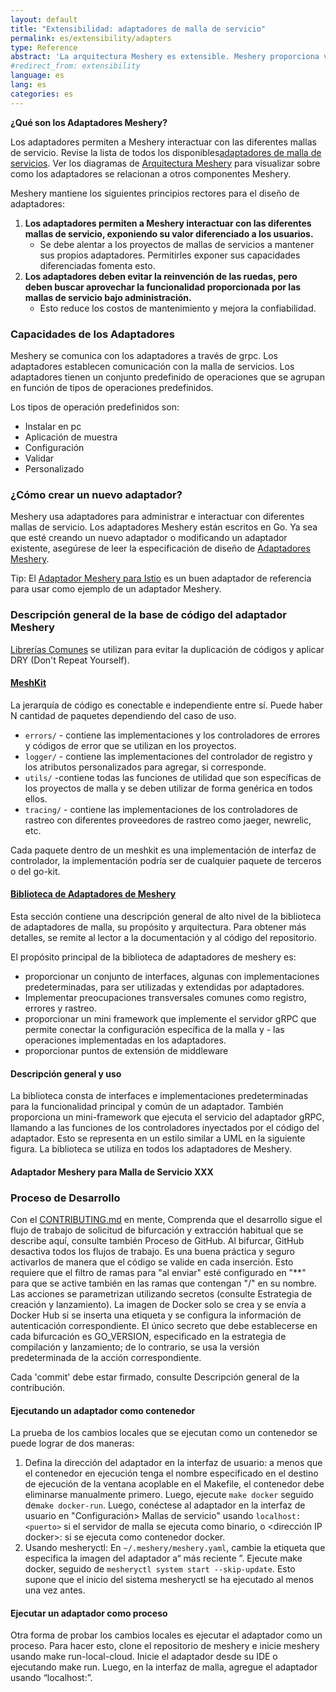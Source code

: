 ```yaml
---
layout: default
title: "Extensibilidad: adaptadores de malla de servicio"
permalink: es/extensibility/adapters
type: Reference
abstract: 'La arquitectura Meshery es extensible. Meshery proporciona varios puntos de extensión para trabajar con diferentes mallas de servicio a través de <a href="extensibility#adapters">adaptadores</a>, <a href="extensibility#load-generators"> generadores de carga</a> and <a href="extensibility#providers">providers</a>.'
#redirect_from: extensibility
language: es
lang: es
categories: es
---
```

**¿Qué son los Adaptadores Meshery?**

Los adaptadores permiten a Meshery interactuar con las diferentes mallas de servicio. Revise la lista de todos los disponibles[adaptadores de malla de servicios](service-meshes/adapters). Ver los diagramas de [Arquitectura Meshery](/es/architecture) para visualizar sobre como los adaptadores se relacionan a otros componentes Meshery.

Meshery mantiene los siguientes principios rectores para el diseño de adaptadores:

1. **Los adaptadores permiten a Meshery interactuar con las diferentes mallas de servicio, exponiendo su valor diferenciado a los usuarios.**
   - Se debe alentar a los proyectos de mallas de servicios a mantener sus propios adaptadores. Permitirles exponer sus capacidades diferenciadas fomenta esto.
1. **Los adaptadores deben evitar la reinvención de las ruedas, pero deben buscar aprovechar la funcionalidad proporcionada por las mallas de servicio bajo administración.**
   - Esto reduce los costos de mantenimiento y mejora la confiabilidad.



### Capacidades de los Adaptadores
Meshery se comunica con los adaptadores a través de grpc. Los adaptadores establecen comunicación con la malla de servicios. Los adaptadores tienen un conjunto predefinido de operaciones que se agrupan en función de tipos de operaciones predefinidos.

Los tipos de operación predefinidos son:

- Instalar en pc
- Aplicación de muestra
- Configuración
- Validar
- Personalizado

### ¿Cómo crear un nuevo adaptador?

Meshery usa adaptadores para administrar e interactuar con diferentes mallas de servicio. Los adaptadores Meshery están escritos en Go. Ya sea que esté creando un nuevo adaptador o modificando un adaptador existente, asegúrese de leer la especificación de diseño de [Adaptadores Meshery](https://docs.google.com/document/d/1b8JAMzr3Rntu7CudRaYv6r6ccACJONAB5t7ISCaPNuA/edit#). 

Tip: El [Adaptador Meshery para Istio](https://github.com/layer5io/meshery-istio) es un buen adaptador de referencia para usar como ejemplo de un adaptador Meshery.

### Descripción general de la base de código del adaptador Meshery

[Librerías Comunes](https://docs.google.com/presentation/d/1uQU7e_evJ8IMIzlLoBi3jQSRvpKsl_-K1COVGjJVs30/edit#) se utilizan para evitar la duplicación de códigos y aplicar DRY (Don't Repeat Yourself).

#### [MeshKit](https://github.com/layer5io/meshkit)

La jerarquía de código es conectable e independiente entre sí. Puede haber N cantidad de paquetes dependiendo del caso de uso.
- `errors/` - contiene las implementaciones y los controladores de errores y códigos de error que se utilizan en los proyectos.
- `logger/` - contiene las implementaciones del controlador de registro y los atributos personalizados para agregar, si corresponde.
- `utils/` -contiene todas las funciones de utilidad que son específicas de los proyectos de malla y se deben utilizar de forma genérica en todos ellos.
- `tracing/` - contiene las implementaciones de los controladores de rastreo con diferentes proveedores de rastreo como jaeger, newrelic, etc.

Cada paquete dentro de un meshkit es una implementación de interfaz de controlador, la implementación podría ser de cualquier paquete de terceros o del go-kit.

#### [Biblioteca de Adaptadores de Meshery](https://github.com/layer5io/meshery-adapter-library)

Esta sección contiene una descripción general de alto nivel de la biblioteca de adaptadores de malla, su propósito y arquitectura. Para obtener más detalles, se remite al lector a la documentación y al código del repositorio.

El propósito principal de la biblioteca de adaptadores de meshery es:
- proporcionar un conjunto de interfaces, algunas con implementaciones predeterminadas, para ser utilizadas y extendidas por adaptadores.
- Implementar preocupaciones transversales comunes como registro, errores y rastreo.
- proporcionar un mini framework que implemente el servidor gRPC que permite conectar la configuración específica de la malla y - las operaciones implementadas en los adaptadores.
- proporcionar puntos de extensión de middleware

#### Descripción general y uso
La biblioteca consta de interfaces e implementaciones predeterminadas para la funcionalidad principal y común de un adaptador. También proporciona un mini-framework que ejecuta el servicio del adaptador gRPC, llamando a las funciones de los controladores inyectados por el código del adaptador. Esto se representa en un estilo similar a UML en la siguiente figura. La biblioteca se utiliza en todos los adaptadores de Meshery.

#### Adaptador Meshery para Malla de Servicio XXX

### Proceso de Desarrollo
Con el [CONTRIBUTING.md](https://github.com/layer5io/meshery/blob/master/CONTRIBUTING.md#adapter) en mente, Comprenda que el desarrollo sigue el flujo de trabajo de solicitud de bifurcación y extracción habitual que se describe aquí, consulte también Proceso de GitHub. Al bifurcar, GitHub desactiva todos los flujos de trabajo. Es una buena práctica y seguro activarlos de manera que el código se valide en cada inserción. Esto requiere que el filtro de ramas para "al enviar" esté configurado en "**" para que se active también en las ramas que contengan "/" en su nombre. Las acciones se parametrizan utilizando secretos (consulte Estrategia de creación y lanzamiento). La imagen de Docker solo se crea y se envía a Docker Hub si se inserta una etiqueta y se configura la información de autenticación correspondiente. El único secreto que debe establecerse en cada bifurcación es GO_VERSION, especificado en la estrategia de compilación y lanzamiento; de lo contrario, se usa la versión predeterminada de la acción correspondiente.

Cada 'commit' debe estar firmado, consulte Descripción general de la contribución.

#### Ejecutando un adaptador como contenedor
La prueba de los cambios locales que se ejecutan como un contenedor se puede lograr de dos maneras:

1. Defina la dirección del adaptador en la interfaz de usuario: a menos que el contenedor en ejecución tenga el nombre especificado en el destino de ejecución de la ventana acoplable en el Makefile, el contenedor debe eliminarse manualmente primero. Luego, ejecute `make docker` seguido de`make docker-run`. Luego, conéctese al adaptador en la interfaz de usuario en "Configuración> Mallas de servicio" usando `localhost:<puerto>` si el servidor de malla se ejecuta como binario, o <dirección IP docker>:<puerto> si se ejecuta como contenedor docker.
1. Usando mesheryctl: En `~/.meshery/meshery.yaml`, cambie la etiqueta que especifica la imagen del adaptador a“ más reciente ”. Ejecute make docker, seguido de `mesheryctl system start --skip-update`. Esto supone que el inicio del sistema mesheryctl se ha ejecutado al menos una vez antes.

#### Ejecutar un adaptador como proceso

Otra forma de probar los cambios locales es ejecutar el adaptador como un proceso. Para hacer esto, clone el repositorio de meshery e inicie meshery usando make run-local-cloud. Inicie el adaptador desde su IDE o ejecutando make run. Luego, en la interfaz de malla, agregue el adaptador usando “localhost:<PUERTO>”.
